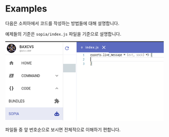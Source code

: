# Examples

다음은 소피아에서 코드를 작성하는 방법들에 대해 설명합니다.

예제들의 기준은 `sopia/index.js` 파일을 기준으로 설명합니다.

![](assets/index.js.png)

파일들 중 앞 번호순으로 보시면 전체적으로 이해하기 편합니다.